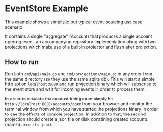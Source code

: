 # EventStore Example

This example shows a simplistic but typical event-sourcing use case scenario.

It contains a single "aggregate" (Account) that produces a single account opening event, an accompanying repository implementation along with two projections which make use of a built-in projector and flush after projection.

## How to run

Run both `cmd/api/main.go` and `cmd/projections/main.go` in any order from the same directory (so they use the same sqlite db). This will start a simple http api on `localhost:8080` and run projection binary which will subscribe to the event store and wait for incoming events in order to process them.

In order to simulate the account being open simply hit `http://localhost:8080/accounts/open` from your browser and monitor the terminal window from which you have started the projections binary in order to see the effects of console projection. In addition to that, the second projection should create a json file on disk conatining created accounts (named `accounts.json`).
